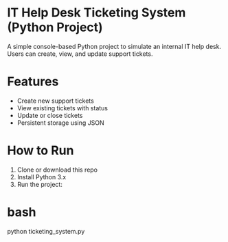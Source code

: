 # IT Help Desk Ticketing System (Python Project)

A simple console-based Python project to simulate an internal IT help desk. Users can create, view, and update support tickets.

# Features
- Create new support tickets
- View existing tickets with status
- Update or close tickets
- Persistent storage using JSON

# How to Run

1. Clone or download this repo  
2. Install Python 3.x  
3. Run the project:

# bash
python ticketing_system.py
